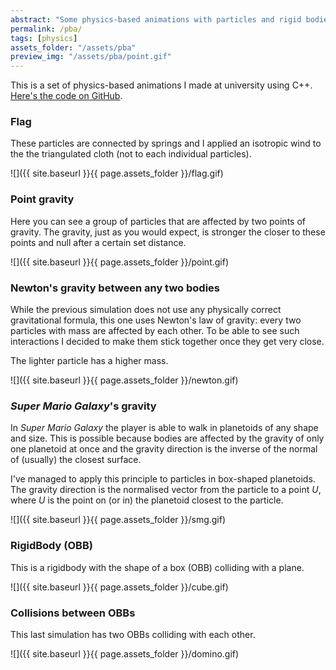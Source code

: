 ```yaml
---
abstract: "Some physics-based animations with particles and rigid bodies."
permalink: /pba/
tags: [physics]
assets_folder: "/assets/pba"
preview_img: "/assets/pba/point.gif"
---
```


This is a set of physics-based animations I made at university using C++. [Here's the code on GitHub](https://github.com/marcomoroni/set09119).

### Flag

These particles are connected by springs and I applied an isotropic wind to the the triangulated cloth (not to each individual particles).

![]({{ site.baseurl }}{{ page.assets_folder }}/flag.gif)

### Point gravity

Here you can see a group of particles that are affected by two points of gravity. The gravity, just as you would expect, is stronger the closer to these points and null after a certain set distance.

![]({{ site.baseurl }}{{ page.assets_folder }}/point.gif)

### Newton's gravity between any two bodies

While the previous simulation does not use any physically correct gravitational formula, this one uses Newton's law of gravity: every two particles with mass are affected by each other. To be able to see such interactions I decided to make them stick together once they get very close.

The lighter particle has a higher mass.

![]({{ site.baseurl }}{{ page.assets_folder }}/newton.gif)

### *Super Mario Galaxy*'s gravity

In *Super Mario Galaxy* the player is able to walk in planetoids of any shape and size. This is possible because bodies are affected by the gravity of only one planetoid at once and the gravity direction is the inverse of the normal of (usually) the closest surface.

I've managed to apply this principle to particles in box-shaped planetoids. The gravity direction is the normalised vector from the particle to a point *U*, where *U* is the point on (or in) the planetoid closest to the particle.

![]({{ site.baseurl }}{{ page.assets_folder }}/smg.gif)

### RigidBody (OBB)

This is a rigidbody with the shape of a box (OBB) colliding with a plane.

![]({{ site.baseurl }}{{ page.assets_folder }}/cube.gif)

### Collisions between OBBs

This last simulation has two OBBs colliding with each other.

![]({{ site.baseurl }}{{ page.assets_folder }}/domino.gif)
